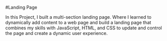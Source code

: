 #Landing Page

In this Project, I built a multi-section landing page. Where I learned to dynamically add content to a web page and build a landing page that combines my skills with JavaScript, HTML, and CSS to update and control the page and create a dynamic user experience.
